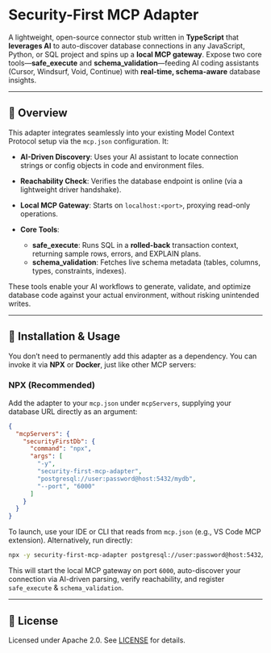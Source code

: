 # Security-First MCP Adapter

A lightweight, open-source connector stub written in **TypeScript** that **leverages AI** to auto-discover database connections in any JavaScript, Python, or SQL project and spins up a **local MCP gateway**. Expose two core tools—**safe\_execute** and **schema\_validation**—feeding AI coding assistants (Cursor, Windsurf, Void, Continue) with **real-time, schema-aware** database insights.

---

## 📖 Overview

This adapter integrates seamlessly into your existing Model Context Protocol setup via the `mcp.json` configuration. It:

* **AI-Driven Discovery**: Uses your AI assistant to locate connection strings or config objects in code and environment files.
* **Reachability Check**: Verifies the database endpoint is online (via a lightweight driver handshake).
* **Local MCP Gateway**: Starts on `localhost:<port>`, proxying read-only operations.
* **Core Tools**:

  * **safe\_execute**: Runs SQL in a **rolled-back** transaction context, returning sample rows, errors, and EXPLAIN plans.
  * **schema\_validation**: Fetches live schema metadata (tables, columns, types, constraints, indexes).

These tools enable your AI workflows to generate, validate, and optimize database code against your actual environment, without risking unintended writes.

---

## 🔧 Installation & Usage

You don’t need to permanently add this adapter as a dependency. You can invoke it via **NPX** or **Docker**, just like other MCP servers:

### NPX (Recommended)

Add the adapter to your `mcp.json` under `mcpServers`, supplying your database URL directly as an argument:

```json
{
  "mcpServers": {
    "securityFirstDb": {
      "command": "npx",
      "args": [
        "-y",
        "security-first-mcp-adapter",
        "postgresql://user:password@host:5432/mydb",
        "--port", "6000"
      ]
    }
  }
}
```

To launch, use your IDE or CLI that reads from `mcp.json` (e.g., VS Code MCP extension). Alternatively, run directly:

```bash
npx -y security-first-mcp-adapter postgresql://user:password@host:5432/mydb --port 6000
```

This will start the local MCP gateway on port `6000`, auto-discover your connection via AI-driven parsing, verify reachability, and register `safe_execute` & `schema_validation`.

---

## 📄 License

Licensed under Apache 2.0. See [LICENSE](LICENSE) for details.

